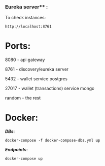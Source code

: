 
### Eureka server** :

To check instances:
```
http://localhost:8761
```


# Ports:

8080 - api gateway

8761 - discovery/eureka server

5432 - wallet service postgres

27017 - wallet (transactions) service mongo

random - the rest

# Docker:

***DBs***:
```
docker-compose -f docker-compose-dbs.yml up
```

***Endpoints***:

```
docker-compose up
```

